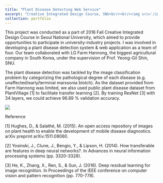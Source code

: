 ```yaml
---
title: "Plant Disease Detecting Web Service"
excerpt: "Creative Integrated Design Course, SNU<br/><br/><img src='/images/Farmhannong.png' align='middle' width='700' height='500'>"
collection: portfolio
---
```


<p style="text-align:justify;">

This project was conducted as a part of 2018 Fall Creative Integrated Design Course in Seoul National University, which aimed to provide opportunities to participate in university-industry projects. I was involved in developing a plant disease detection system & web application as a team of four. Our team collaborated with LG Farm Hannong, the biggest agricultural company in South Korea, under the supervision of Prof. Yeong-Gil Shin, SNU. 

The plant disease detection was tackled by the image classification problem by categorizing the pathological degree of each disease (e.g. unaffected/early/terminal marssonia blotch). As the dataset provided from Farm Hannong was limited, we also used public plant disease dataset from PlantVillage [1] to facilitate transfer learning [2]. By training ResNet [3] with 34 layers, we could achieve 96.89 % validation accuracy. 


<img src="images/200x200.png">

</p>


<!--plantvillage refer. https://arxiv.org/abs/1511.08060 -->

Reference

[1] Hughes, D., & Salathé, M. (2015). An open access repository of images on plant health to enable the development of mobile disease diagnostics. arXiv preprint arXiv:1511.08060.

[2] Yosinski, J., Clune, J., Bengio, Y., & Lipson, H. (2014). How transferable are features in deep neural networks?. In Advances in neural information processing systems (pp. 3320-3328).

[3] He, K., Zhang, X., Ren, S., & Sun, J. (2016). Deep residual learning for image recognition. In Proceedings of the IEEE conference on computer vision and pattern recognition (pp. 770-778).
